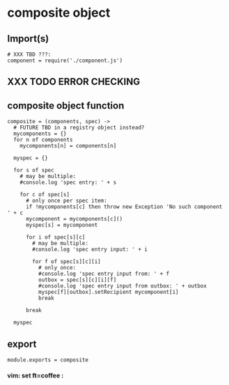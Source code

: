 # composite object


## Import(s)

    # XXX TBD ???:
    component = require('./component.js')

## XXX TODO ERROR CHECKING

## composite object function

    composite = (components, spec) ->
      # FUTURE TBD in a registry object instead?
      mycomponents = {}
      for n of components
        mycomponents[n] = components[n]

      myspec = {}

      for s of spec
        # may be multiple:
        #console.log 'spec entry: ' + s

        for c of spec[s]
          # only once per spec item:
          if !mycomponents[c] then throw new Exception 'No such component ' + c
          mycomponent = mycomponents[c]()
          myspec[s] = mycomponent

          for i of spec[s][c]
            # may be multiple:
            #console.log 'spec entry input: ' + i

            for f of spec[s][c][i]
              # only once:
              #console.log 'spec entry input from: ' + f
              outbox = spec[s][c][i][f]
              #console.log 'spec entry input from outbox: ' + outbox
              myspec[f][outbox].setRecipient mycomponent[i]
              break

          break

      myspec

## export

    module.exports = composite

#### vim: set ft=coffee :

